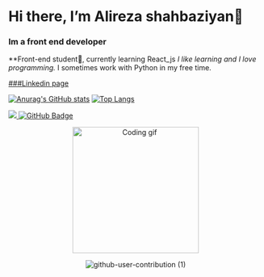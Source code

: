# Hi there, I’m Alireza shahbaziyan👋
### Im a front end developer

**Front-end student🌱, currently learning React_js *I like learning and I love programming.* I sometimes work with Python in my free time.

<a href="https://www.linkedin.com/in/alireza-shahbaziyan-a4b187231/">
    ###Linkedin page
</a>


[![Anurag's GitHub stats](https://github-readme-stats.vercel.app/api?username=Alireza-shahbaziyan&theme=github_dark)](https://github.com/Alireza-shahbaziyan)     [![Top Langs](https://github-readme-stats.vercel.app/api/top-langs/?username=Alireza-shahbaziyan&theme=github_dark)](https://github.com/Alireza-shahbaziyan)


<a href="https://github.com/Meghna-DAS/github-profile-views-counter">
    <img src="https://komarev.com/ghpvc/?username=Alireza-shahbaziyan">
</a>
<a href="https://github.com/Alireza-shahbaziyan?tab=followers"><img src="https://img.shields.io/github/followers/Alireza-shahbaziyan?label=Followers&style=social" alt="GitHub Badge"></a>

<p align="center" border-radius: 12px;>
  <img src="https://user-images.githubusercontent.com/85369490/154224043-b72031a3-55e4-44fd-8250-9b8456f02e3d.gif" alt="Coding gif" width="250">   
</p>

<div align=center>
    
 ![github-user-contribution (1)](https://user-images.githubusercontent.com/97861491/171216843-3ace5e2b-1297-4cc9-9314-6173b3bd2d39.svg)
    
</div>
